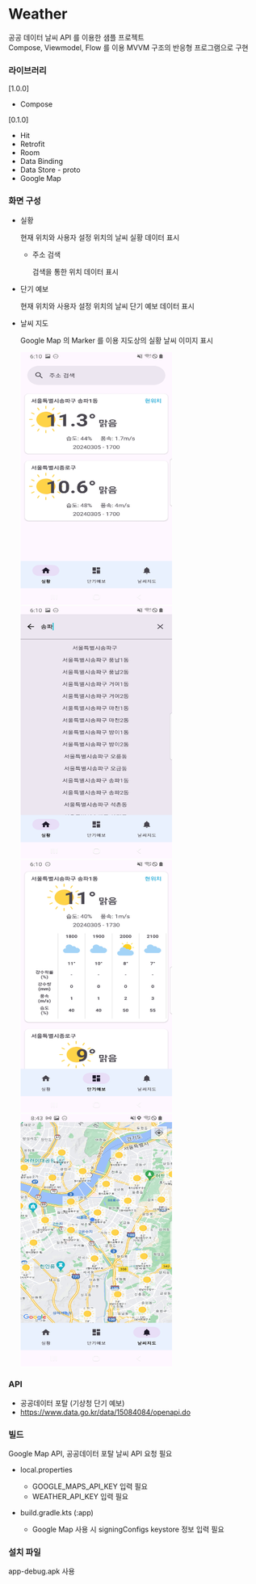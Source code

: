 # Weather
공공 데이터  날씨 API 를 이용한 샘플 프로젝트  
Compose, Viewmodel, Flow 를 이용 MVVM 구조의 반응형 프로그램으로 구현

### 라이브러리
[1.0.0]
+ Compose

[0.1.0]
+ Hit
+ Retrofit
+ Room
+ Data Binding
+ Data Store - proto
+ Google Map

### 화면 구성
+ 실황 

  현재 위치와 사용자 설정 위치의 날씨 실황 데이터 표시
  + 주소 검색

    검색을 통한 위치 데이터 표시
    
+ 단기 예보

  현재 위치와 사용자 설정 위치의 날씨 단기 예보 데이터 표시

+ 날씨 지도

  Google Map 의 Marker 를 이용 지도상의 실황 날씨 이미지 표시

  <img alt="실황" src="screenshot/Screenshot_1.jpg" width="300" height="500"/> <img alt="주소검색" src="screenshot/Screenshot_2.jpg" width="300" height="500"/> <img alt="단기예보" src="screenshot/Screenshot_3.jpg" width="300" height="500"/> <img alt="날씨지도" src="screenshot/Screenshot_4.jpg" width="300" height="500"/>

### API
+ 공공데이터 포탈 (기상청 단기 예보)
+ https://www.data.go.kr/data/15084084/openapi.do

### 빌드
 Google Map API, 공공데이터 포탈 날씨 API 요청 필요

+ local.properties
  + GOOGLE_MAPS_API_KEY 입력 필요
  + WEATHER_API_KEY 입력 필요

+ build.gradle.kts (:app)
  + Google Map 사용 시 signingConfigs keystore 정보 입력 필요

### 설치 파일
app-debug.apk 사용
